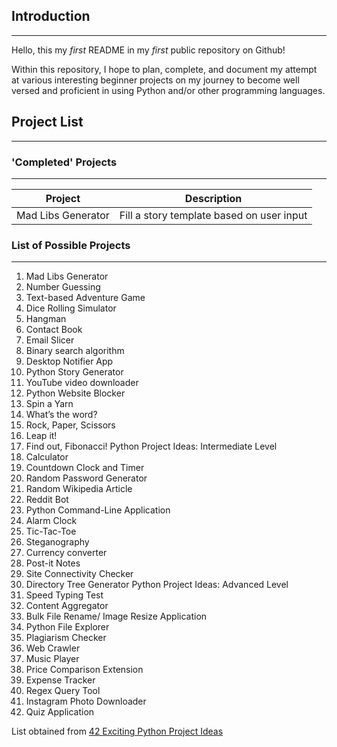 ## Introduction
----------------


Hello, this my *first* README in my *first* public repository on Github!

Within this repository, I hope to plan, complete, and document
my attempt at various interesting beginner projects on my journey to become 
well versed and proficient in using Python and/or other programming languages.


## Project List
---------------

### 'Completed' Projects
------------------------

Project | Description
------------ | -------------
Mad Libs Generator  | Fill a story template based on user input

### List of Possible Projects
----------------------------------
1. Mad Libs Generator
2. Number Guessing
3. Text-based Adventure Game
4. Dice Rolling Simulator
5. Hangman
6. Contact Book
7. Email Slicer
8. Binary search algorithm
9. Desktop Notifier App
10. Python Story Generator
11. YouTube video downloader
12. Python Website Blocker
13. Spin a Yarn
14. What’s the word?
15. Rock, Paper, Scissors
16. Leap it!
17. Find out, Fibonacci!
Python Project Ideas: Intermediate Level
18. Calculator
19. Countdown Clock and Timer
20. Random Password Generator
21. Random Wikipedia Article
22. Reddit Bot
23. Python Command-Line Application
24. Alarm Clock
25. Tic-Tac-Toe
26. Steganography
27. Currency converter
28. Post-it Notes
29. Site Connectivity Checker
30. Directory Tree Generator
Python Project Ideas: Advanced Level
31. Speed Typing Test
32. Content Aggregator
33. Bulk File Rename/ Image Resize Application
34. Python File Explorer
35. Plagiarism Checker
36. Web Crawler
37. Music Player
38. Price Comparison Extension
39. Expense Tracker
40. Regex Query Tool
41. Instagram Photo Downloader
42. Quiz Application

List obtained from [42 Exciting Python Project Ideas](https://www.upgrad.com/blog/python-projects-ideas-topics-beginners/)
